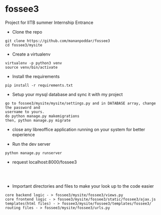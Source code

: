 # fossee3

Project for IITB summer Internship Entrance


- Clone the repo
``` 
git clone https://github.com/mananpoddar/fossee3
cd fossee3/mysite
```
- Create a virtualenv
```
virtualenv -p python3 venv
source venv/bin/activate
```

- Install the requirements
```
pip install -r requirements.txt
```
- Setup your mysql database and sync it with my project
```
go to fossee3/mysite/mysite/settings.py and in DATABASE array, change the password and 
username to yours.
do python manage.py makemigrations
then, python manage.py migrate
```
- close any libreoffice application running on your system for better experience

- Run the dev server
```
python manage.py runserver
```
- request localhost:8000/fossee3

<br><br>
- Important directories and files to make your look up to the code easier
```
core backend logic - > fossee3/mysite/fossee3/views.py
core frontend logic - > fossee3/mysite/fossee3/static/fossee3/ajax.js
templates(html files) - > fossee3/mysite/fossee3/templates/fossee3/
routing files - > fossee3/mysite/fossee3/urls.py

```
